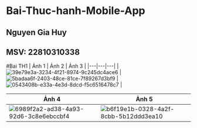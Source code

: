 # Bai-Thuc-hanh-Mobile-App

## Nguyen Gia Huy
## MSV: 22810310338

#Bai TH1
| Ảnh 1 | Ảnh 2 | Ảnh 3 |
|---|---|---|
| ![39e79e3a-3234-4f21-8974-9c245dc4ace6](https://github.com/user-attachments/assets/db2cf5c6-a4d9-4c55-b658-bf5860f2e522) | ![5badaa6f-2403-48ce-81ce-7f89267d3bf9](https://github.com/user-attachments/assets/74327934-f71d-4775-bbe3-1f10628faaf9) | ![0543408b-e33a-4e3d-8dcd-f5c6516478c7](https://github.com/user-attachments/assets/d9f8c777-68eb-49a4-b30d-b15198ae3745) |

| Ảnh 4 | Ảnh 5 |
|---|---|
| ![6989f2a2-ad38-4a93-92d6-3c8e6ebccbf4](https://github.com/user-attachments/assets/44b3e234-ade9-4f07-b8a3-bc567ffc5fb2) | ![b6f19e1b-0328-4a2f-8cbb-5b12ddd3ea10](https://github.com/user-attachments/assets/92df8358-1093-4962-a434-42e34f3000bb) |

